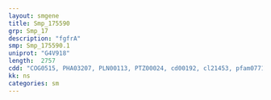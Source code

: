 ```yaml
---
layout: smgene
title: Smp_175590
grp: Smp_17
description: "fgfrA"
smp: Smp_175590.1
uniprot: "G4V918"
length:  2757
cdd: "COG0515, PHA03207, PLN00113, PTZ00024, cd00192, cl21453, pfam07714, smart00221, smart00408"
kk: ns
categories: sm
---
```

